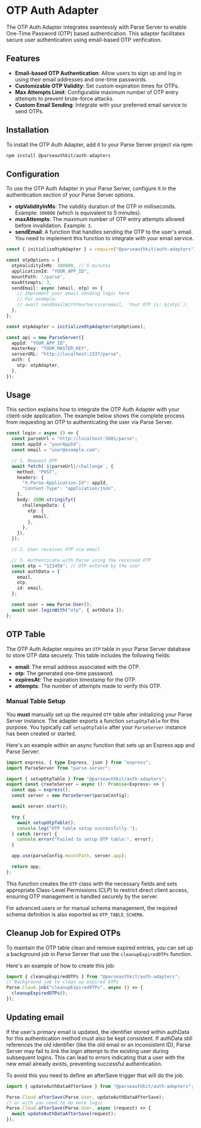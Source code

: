 # OTP Auth Adapter

The OTP Auth Adapter integrates seamlessly with Parse Server to enable One-Time Password (OTP) based authentication. This adapter facilitates secure user authentication using email-based OTP verification.

## Features

- **Email-based OTP Authentication**: Allow users to sign up and log in using their email addresses and one-time passwords.
- **Customizable OTP Validity**: Set custom expiration times for OTPs.
- **Max Attempts Limit**: Configurable maximum number of OTP entry attempts to prevent brute-force attacks.
- **Custom Email Sending**: Integrate with your preferred email service to send OTPs.

## Installation

To install the OTP Auth Adapter, add it to your Parse Server project via npm:

```bash
npm install @parseauthkit/auth-adapters
```

## Configuration

To use the OTP Auth Adapter in your Parse Server, configure it in the authentication section of your Parse Server options.

- **otpValidityInMs**: The validity duration of the OTP in milliseconds. Example: `300000` (which is equivalent to 5 minutes).
- **maxAttempts**: The maximum number of OTP entry attempts allowed before invalidation. Example: `3`.
- **sendEmail**: A function that handles sending the OTP to the user's email. You need to implement this function to integrate with your email service.

```ts
const { initializeOtpAdapter } = require("@parseauthkit/auth-adapters");

const otpOptions = {
  otpValidityInMs: 300000, // 5 minutes
  applicationId: "YOUR_APP_ID",
  mountPath: "/parse",
  maxAttempts: 3,
  sendEmail: async (email, otp) => {
    // Implement your email sending logic here
    // For example:
    // await sendEmailWithYourService(email, `Your OTP is: ${otp}`);
  },
};

const otpAdapter = initializeOtpAdapter(otpOptions);

const api = new ParseServer({
  appId: "YOUR_APP_ID",
  masterKey: "YOUR_MASTER_KEY",
  serverURL: "http://localhost:1337/parse",
  auth: {
    otp: otpAdapter,
  },
});
```

## Usage

This section explains how to integrate the OTP Auth Adapter with your client-side application. The example below shows the complete process from requesting an OTP to authenticating the user via Parse Server.

```ts
const login = async () => {
  const parseUrl = "http://localhost:5001/parse";
  const appId = "yourAppId";
  const email = "user@example.com";

  // 1. Request OTP
  await fetch(`${parseUrl}/challenge`, {
    method: "POST",
    headers: {
      "X-Parse-Application-Id": appId,
      "Content-Type": "application/json",
    },
    body: JSON.stringify({
      challengeData: {
        otp: {
          email,
        },
      },
    }),
  });

  // 2. User receives OTP via email

  // 3. Authenticate with Parse using the received OTP
  const otp = "123456"; // OTP entered by the user
  const authData = {
    email,
    otp,
    id: email,
  };

  const user = new Parse.User();
  await user.loginWith("otp", { authData });
};
```

## OTP Table

The OTP Auth Adapter requires an `OTP` table in your Parse Server database to store OTP data securely. This table includes the following fields:

- **email**: The email address associated with the OTP.
- **otp**: The generated one-time password.
- **expiresAt**: The expiration timestamp for the OTP.
- **attempts**: The number of attempts made to verify this OTP.

### Manual Table Setup

You **must** manually set up the required `OTP` table after initializing your Parse Server instance. The adapter exports a function `setupOtpTable` for this purpose.
You typically call `setupOtpTable` after your `ParseServer` instance has been created or started.

Here's an example within an async function that sets up an Express app and Parse Server:

```typescript
import express, { type Express, json } from "express";
import ParseServer from "parse-server";

import { setupOtpTable } from "@parseauthkit/auth-adapters";
export const createServer = async (): Promise<Express> => {
  const app = express();
  const server = new ParseServer(parseConfig);

  await server.start();

  try {
    await setupOtpTable();
    console.log("OTP table setup successfully.");
  } catch (error) {
    console.error("Failed to setup OTP table:", error);
  }

  app.use(parseConfig.mountPath, server.app);

  return app;
};
```

This function creates the `OTP` class with the necessary fields and sets appropriate Class-Level Permissions (CLP) to restrict direct client access, ensuring OTP management is handled securely by the server.

For advanced users or for manual schema management, the required schema definition is also exported as `OTP_TABLE_SCHEMA`.

## Cleanup Job for Expired OTPs

To maintain the OTP table clean and remove expired entries, you can set up a background job in Parse Server that use the `cleanupExpiredOTPs` function.

Here's an example of how to create this job:

```javascript
import { cleanupExpiredOTPs } from "@parseauthkit/auth-adapters";
// Background job to clean up expired OTPs
Parse.Cloud.job("cleanupExpiredOTPs", async () => {
  cleanupExpiredOTPs();
});
```

## Updating email

If the user's primary email is updated, the identifier stored within authData for this authentication method must also be kept consistent. If authData still references the old identifier (like the old email or an inconsistent ID), Parse Server may fail to link the login attempt to the existing user during subsequent logins. This can lead to errors indicating that a user with the new email already exists, preventing successful authentication.

To avoid this you need to define an afterSave trigger that will do the job.

```typescript
import { updateAuthDataAfterSave } from "@parseauthkit/auth-adapters";

Parse.Cloud.afterSave(Parse.User, updateAuthDataAfterSave);
// or with you need to do more logic
Parse.Cloud.afterSave(Parse.User, async (request) => {
  await updateAuthDataAfterSave(request);
});
```
